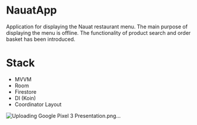 # NauatApp
Application for displaying the Nauat restaurant menu.
The main purpose of displaying the menu is offline.
The functionality of product search and order basket has been introduced.

# Stack
- MVVM
- Room
- Firestore
- DI (Koin)
- Coordinator Layout

![Uploading Google Pixel 3 Presentation.png…](https://github.com/Abylkairkhan/NauatApp/blob/main/Google%20Pixel%203%20Presentation.png)
